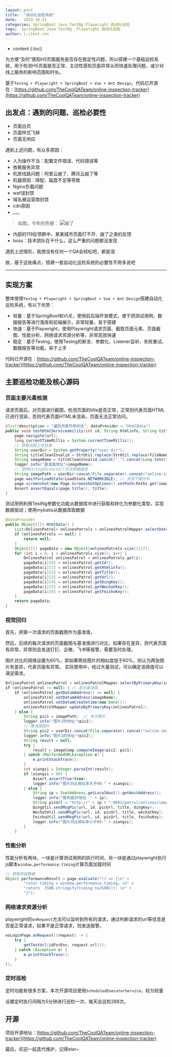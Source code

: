 ```yaml
---
layout: post
title:  "自动化巡检系统"
date:   2024-10-31
categories: SpringBoot Java TestNg Playwright 自动化巡检
tags:  SpringBoot Java TestNg  Playwright 自动化巡检
author: i.itest.ren
---
```


* content
{:toc}

为方便“及时”感知H5页面服务是否存在稳定性问题，所以搭建一个基础巡检系统，用于检测H5页面是否正常，主动性感知页面异常从而快速处理问题，减少对线上服务的影响范围和时长。

基于`Testng + Playwright + SpringBoot + Vue + Ant-Design`，代码已开源在：[https://github.com/TheCoolQATeam/online-inspection-tracker](https://github.com/TheCoolQATeam/online-inspection-tracker)






## 出发点：遇到的问题、巡检必要性
- 页面白页
- 页面样式飞掉
- 页面无响应

遇到上述问题，有众多原因：
- 人为操作不当：配置文件错误、代码错误等
- 依赖服务异常
- 机房线路问题：阿里云崩了、腾讯云崩了等
- 机器原因：降配、磁盘不足等导致
- Nginx负载问题
- waf误封禁
- 域名被运营商封禁
- cdn原因
- 。。。

> 如图，今年的热搜：
![崩了](https://img.1024996.xyz/output.png)


- 内部的119反馈群中，某某城市页面打不开、崩了之类的反馈
- boss：技术团队在干什么，这么严重的问题都没发现

遇到上述情形，我想没有任何一个QA会轻松吧，都是泪

故，基于这些痛点，搭建一套自动化巡检系统的必要性不用多说吧

---

## 实现方案
整体使用`Testng + Playwright + SpringBoot + Vue + Ant-Design`搭建自动化巡检系统，有以下优势：
- 轻量：基于SpringBoot和VUE，使用前后端开发模式，便于把测试用例、数据报告等进行落库和前端展示，非常轻量，易于搭建
- 快速：基于Playwright，使用Playwright请求页面、截取页面元素、页面截图、性能分析、网络请求资源分析等，非常高效快速
- 稳定：基于Testng，使用Testng的断言、参数化、Listener监听、失败重试、数据报告等功能，易于上手

代码已开源在：[https://github.com/TheCoolQATeam/online-inspection-tracker](https://github.com/TheCoolQATeam/online-inspection-tracker)

## 主要巡检功能及核心源码

### 页面主要元素检测
请求页面后，对页面进行截图，检测页面的title是否正常，正常则代表页面HTML已进行渲染，否则代表页面HTML未渲染，页面无法正常访问。

```java
@Test(description = "遍历页面可用状态", dataProvider = "HtmlData")
public void testHtmlServiceability(int id, String htmlinfo, String title, String url, String dingKey, String wechatKey, String feishuKey) throws FileNotFoundException, UnknownHostException {
    page.navigate(url);
    long currentTimeMillis = System.currentTimeMillis();
    // 获取当前工作目录
    String userDir = System.getProperty("user.dir");
    String titleCleanInvalid = StrUtil.replace(StrUtil.replace(FileNameUtil.cleanInvalid(title), " ", "_"), "\t", "");
    String imageName = titleCleanInvalid.concat("_").concat(Long.toString(currentTimeMillis));
    logger.info("基准值地址"+imageName);
    // 使用String的concat()方法拼接路径
    String imagePath = userDir.concat(File.separator).concat("online-images").concat(File.separator).concat(imageName).concat(".png");
    page.waitForLoadState(LoadState.NETWORKIDLE); // 资源下载完毕
    page.screenshot(new Page.ScreenshotOptions().setPath(Paths.get(imagePath)));
    Assert.assertEquals(page.title(), title);
}
```

测试用例利用TestNg参数化功能从数据库中进行获取和转化为参数化类型，实现数据驱动；使用mybatis从数据库取数据
```java
@DataProvider
public Object[][] HtmlData() {
    List<OnlinesPatrol> onlinesPatrols = onlinesPatrolMapper.selectDate();
    if (onlinesPatrols == null) {
        return null;
    }
    Object[][] pageData = new Object[onlinesPatrols.size()][7];
    for (int i = 0; i < onlinesPatrols.size(); i++) {
        OnlinesPatrol onlinesPatrol = onlinesPatrols.get(i);
        pageData[i][0] = onlinesPatrol.getId();
        pageData[i][1] = onlinesPatrol.getHtmlinfo();
        pageData[i][2] = onlinesPatrol.getTitle();
        pageData[i][3] = onlinesPatrol.getUrl();
        pageData[i][4] = onlinesPatrol.getDingKey();
        pageData[i][5] = onlinesPatrol.getWechatKey();
        pageData[i][6] = onlinesPatrol.getFeishuKey();
    }
    return pageData;
}
```

### 视觉回归

首先，把第一次请求的页面截图作为基准值，

然后，后续的每次请求的页面截图与基准值进行对比，如果存在差异，则代表页面有异常，异常则会发送钉钉、企微、飞书等报警，需要及时处理。

图片对比的阈值设置为60%，即如果两张图片的相似度低于60%，则认为两张图片有差异，代表页面有异常。
实际使用中，经过大量测试，可以确定该阈值可以满足需求。

```java
OnlinesPatrol onlinesPatrol = onlinesPatrolMapper.selectByPrimaryKey(id);
if (onlinesPatrol != null) { // 若无基准值
    if (onlinesPatrol.getDatumAddress() == null) {
        onlinesPatrol.setDatumAddress(imageName);
        onlinesPatrol.setDatumCreatetime(new Date());
        onlinesPatrolMapper.updateByPrimaryKey(onlinesPatrol);
    } else {
        String pic1 = imagePath;  // 本次图片
        logger.info("图片1的地址"+pic1);
        // 基准值图片
        String pic2 = userDir.concat(File.separator).concat("online-images").concat(File.separator).concat(onlinesPatrol.getDatumAddress()).concat(".png");//线上运行获取图片地址
        logger.info("图片2的地址"+pic2);
        String result = null;
        try {
            result = imageComp.compareImage(pic2, pic1);
        } catch (MalformedURLException e) {
            e.printStackTrace();
        }
        int xiangsi = Integer.parseInt(result);
        if (xiangsi > 60) {
            Assert.assertTrue(true);
            logger.info("图片对比相似率大于60:" + xiangsi);
        } else {
            String ip = InetAddress.getLocalHost().getHostAddress();
            logger.info("服务器IP地址：" + ip);
            String picUrl = "http://" + ip + ":9091/patrol/onlines/images?imageName=" + imageName;
            DingUtil.sendMsgPic(url, id, picUrl, title, dingKey);
            WechatUtil.sendMsgPic(url, id, picUrl, title, wechatKey);
            FeishuUtil.sendMsgPic(url, id, picUrl, title, feishuKey);
            logger.info("图片对比相似率小于60:" + xiangsi);
        }
    }
```

### 性能分析
性能分析有两块，一块是计算测试用例的执行时间，另一块是通过playwright执行js脚本`window.performance.timing`计算页面加载时间

```java
// 获取性能数据
Object performanceResult = page.evaluate("() => {\n" +
        "const timing = window.performance.timing; \n" +
        "return  JSON.stringify(timing.toJSON()); \n" +
        "}");
```

### 网络请求资源分析
playwright的`onRequest`方法可以监听到所有的请求，通过判断请求的url等信息是否是正常请求，如果不是正常请求，则发送报警。
```java
noLoginPage.onRequest((request) -> {
    try {
        getTestUrl(idForEnv, request.url());
    } catch (Exception e) {
        e.printStackTrace();
    }
});
```

### 定时巡检
定时功能有很多方案，本次开源项目使用`ScheduledExecutorService`，较为轻量

设置定时执行间隔为5分钟进行巡检一次，每天会巡检288次。

## 开源
项目开源地址：[https://github.com/TheCoolQATeam/online-inspection-tracker](https://github.com/TheCoolQATeam/online-inspection-tracker)

最后，欢迎一起迭代维护，记得star~